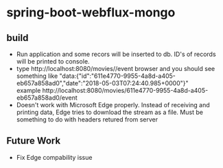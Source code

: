 # spring-boot-webflux-mongo

## build
* Run application and some recors will be inserted to db. ID's of records will be printed to console.
* type http://localhost:8080/movies/<a movie ID>/event browser and you should see something like "data:{"id":"611e4770-9955-4a8d-a405-eb657a858ad0","date":"2018-05-03T07:24:40.985+0000"}"  
	example http://localhost:8080/movies/611e4770-9955-4a8d-a405-eb657a858ad0/event
* Doesn't work with Microsoft Edge properly. Instead of receiving and printing data, Edge tries to download the stream as a file. Must be something to do with headers retured from server

## Future Work

* Fix Edge compability issue

